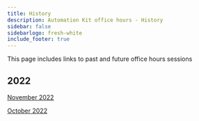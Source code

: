 ```yaml
---
title: History
description: Automation Kit office hours - History
sidebar: false
sidebarlogo: fresh-white
include_footer: true
---
```


This page includes links to past and future office hours sessions

## 2022

[November 2022](/office-hours/november-2022)

[October 2022](/office-hours/october-2022)

